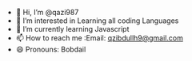 - 👋 Hi, I’m @qazi987
- 👀 I’m interested in Learning all coding Languages
- 🌱 I’m currently learning Javascript
- 📫 How to reach me :Email: qzibdullh9@gmail.com
- 😄 Pronouns: Bobdail


<!---
qazi987/qazi987 is a ✨ special ✨ repository because its `README.md` (this file) appears on your GitHub profile.
You can click the Preview link to take a look at your changes.
--->

